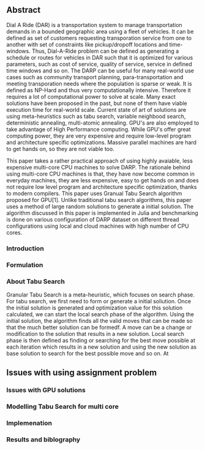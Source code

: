 ## Abstract

Dial A Ride (DAR) is a transportation system to manage transportation demands in a bounded geographic area using a fleet of vehicles. It can be defined as set of customers requesting transporation service from one to another with set of constraints like pickup/dropoff locations and time-windows. Thus, Dial-A-Ride problem can be defined as generating a schedule or routes for vehicles in DAR such that it is optimized for various parameters, such as cost of service, quality of service, service in defined time windows and so on. The DARP can be useful for many real-world use cases such as community transport planning, para-transportation and meeting transporation needs where the population is sparse or weak. It is defined as NP-Hard and thus very computationally intensive. Therefore it requires a lot of computational power to solve at scale. Many exact solutions have been proposed in the past, but none of them have viable execution time for real-world scale. Current state of art of solutions are using meta-heuristics such as tabu search, variable neighbood search, deterministic annealing, multi-atomic annealing. GPU's are also employed to take advantage of High Performance computing. While GPU's offer great computing power, they are very expensive and require low-level program and architecture specific optimizations. Massive parallel machines are hard to get hands on, so they are not viable too.

This paper takes a rather practical approach of using highly avaiable, less expensive multi-core CPU machines to solve DARP. The rationale behind using multi-core CPU machines is that, they have now become common in everyday machines, they are less expensive, easy to get hands on and does not require low level program and architecture specific optimization, thanks to modern compilers. This paper uses Granual Tabu Search algorithm proposed for GPU[1]. Unlike traditional tabu search algorithms, this paper uses a method of large random solutions to generate a initial solution. The algorithm discussed in this paper is implemented in Julia and benchmarking is done on various configuration of DARP dataset on different thread configurations using local and cloud machines with high number of CPU cores.



### Introduction
### Formulation

### About Tabu Search

Granular Tabu Search is a meta-heuristic, which focuses on search phase. For tabu search, we first need to form or generate a initial soliution. Once the initial solution is generated and optimization value for this solution calculated, we can start the local search phase of the algorithm. Using the initial solution, the algorithm finds all the valid moves that can be made so that the much better solution can be formedf. A move can be a change or modification to the solution that results in a new solution. Local search phase is then defined as finding or searching for the best move possible at each iteration which results in a new solution and using the new solution as base solution to search for the best possible move and so on. At

## Issues with using assignment problem

### Issues with GPU solutions

### Modelling Tabu Search for multi core

### Implemenation

### Results and biblography



